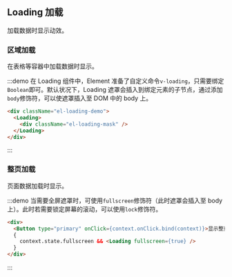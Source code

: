 ## Loading 加载

加载数据时显示动效。

### 区域加载

在表格等容器中加载数据时显示。

:::demo 在 Loading 组件中，Element 准备了自定义命令`v-loading`，只需要绑定`Boolean`即可。默认状况下，Loading 遮罩会插入到绑定元素的子节点，通过添加`body`修饰符，可以使遮罩插入至 DOM 中的 body 上。

```html
<div className="el-loading-demo">
  <Loading>
    <div className="el-loading-mask" />
  </Loading>
</div>
```
:::

### 整页加载

页面数据加载时显示。

:::demo 当需要全屏遮罩时，可使用`fullscreen`修饰符（此时遮罩会插入至 body 上）。此时若需要锁定屏幕的滚动，可以使用`lock`修饰符。

```html
<div>
  <Button type="primary" onClick={context.onClick.bind(context)}>显示整页加载，3 秒后消失</Button>
  {
    context.state.fullscreen && <Loading fullscreen={true} />
  }
</div>
```
:::
